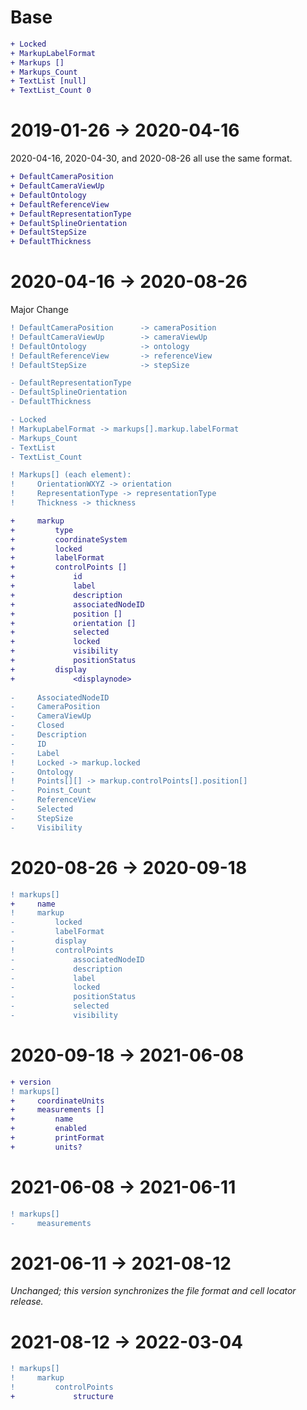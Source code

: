 # Base

```diff
+ Locked
+ MarkupLabelFormat
+ Markups []
+ Markups_Count
+ TextList [null]
+ TextList_Count 0
```

# 2019-01-26 -> 2020-04-16

2020-04-16, 2020-04-30, and 2020-08-26 all use the same format.

```diff
+ DefaultCameraPosition
+ DefaultCameraViewUp
+ DefaultOntology
+ DefaultReferenceView
+ DefaultRepresentationType
+ DefaultSplineOrientation
+ DefaultStepSize
+ DefaultThickness
```

# 2020-04-16 -> 2020-08-26

Major Change

```diff
! DefaultCameraPosition      -> cameraPosition
! DefaultCameraViewUp        -> cameraViewUp
! DefaultOntology            -> ontology
! DefaultReferenceView       -> referenceView
! DefaultStepSize            -> stepSize 

- DefaultRepresentationType
- DefaultSplineOrientation
- DefaultThickness

- Locked
! MarkupLabelFormat -> markups[].markup.labelFormat 
- Markups_Count
- TextList
- TextList_Count

! Markups[] (each element):
!     OrientationWXYZ -> orientation
!     RepresentationType -> representationType
!     Thickness -> thickness

+     markup
+         type
+         coordinateSystem
+         locked
+         labelFormat
+         controlPoints []
+             id
+             label
+             description
+             associatedNodeID
+             position []
+             orientation []
+             selected
+             locked
+             visibility
+             positionStatus
+         display
+             <displaynode>
            
-     AssociatedNodeID
-     CameraPosition
-     CameraViewUp
-     Closed
-     Description
-     ID
-     Label
!     Locked -> markup.locked
-     Ontology
!     Points[][] -> markup.controlPoints[].position[]
-     Poinst_Count
-     ReferenceView
-     Selected
-     StepSize
-     Visibility
```

# 2020-08-26 -> 2020-09-18

```diff
! markups[]
+     name
!     markup
-         locked
-         labelFormat
-         display
!         controlPoints
-             associatedNodeID
-             description
-             label
-             locked
-             positionStatus
-             selected
-             visibility
```

# 2020-09-18 -> 2021-06-08

```diff
+ version
! markups[]
+     coordinateUnits
+     measurements []
+         name
+         enabled
+         printFormat
+         units?
```

# 2021-06-08 -> 2021-06-11

```diff
! markups[]
-     measurements
```

# 2021-06-11 -> 2021-08-12

_Unchanged; this version synchronizes the file format and cell locator release._

# 2021-08-12 -> 2022-03-04

```diff
! markups[]
!     markup
!         controlPoints
+             structure
```
